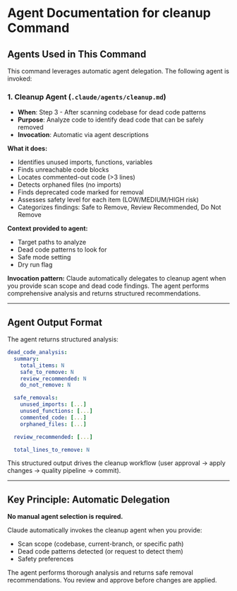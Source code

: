 # Agent Documentation for cleanup Command

## Agents Used in This Command

This command leverages automatic agent delegation. The following agent is invoked:

### 1. Cleanup Agent (`.claude/agents/cleanup.md`)
- **When**: Step 3 - After scanning codebase for dead code patterns
- **Purpose**: Analyze code to identify dead code that can be safely removed
- **Invocation**: Automatic via agent descriptions

**What it does:**
- Identifies unused imports, functions, variables
- Finds unreachable code blocks
- Locates commented-out code (>3 lines)
- Detects orphaned files (no imports)
- Finds deprecated code marked for removal
- Assesses safety level for each item (LOW/MEDIUM/HIGH risk)
- Categorizes findings: Safe to Remove, Review Recommended, Do Not Remove

**Context provided to agent:**
- Target paths to analyze
- Dead code patterns to look for
- Safe mode setting
- Dry run flag

**Invocation pattern:**
Claude automatically delegates to cleanup agent when you provide scan scope and dead code findings. The agent performs comprehensive analysis and returns structured recommendations.

---

## Agent Output Format

The agent returns structured analysis:

```yaml
dead_code_analysis:
  summary:
    total_items: N
    safe_to_remove: N
    review_recommended: N
    do_not_remove: N

  safe_removals:
    unused_imports: [...]
    unused_functions: [...]
    commented_code: [...]
    orphaned_files: [...]

  review_recommended: [...]

  total_lines_to_remove: N
```

This structured output drives the cleanup workflow (user approval → apply changes → quality pipeline → commit).

---

## Key Principle: Automatic Delegation

**No manual agent selection is required.**

Claude automatically invokes the cleanup agent when you provide:
- Scan scope (codebase, current-branch, or specific path)
- Dead code patterns detected (or request to detect them)
- Safety preferences

The agent performs thorough analysis and returns safe removal recommendations. You review and approve before changes are applied.
